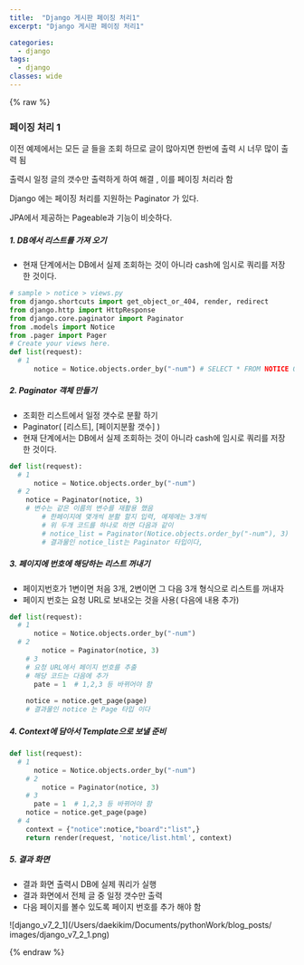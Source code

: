 ```yaml
---
title:  "Django 게시판 페이징 처리1"
excerpt: "Django 게시판 페이징 처리1"

categories:
  - django
tags:
  - django	
classes: wide 
---
```


{% raw %}

### 페이징 처리 1

이전 예제에서는 모든 글 들을 조회 하므로 글이 많아지면 한번에 출력 시 너무 많이 출력 됨	

출력시 일정 글의 갯수만 출력하게 하여 해결 , 이를 페이징 처리라 함	

Django 에는 페이징 처리를 지원하는 Paginator 가 있다.	

JPA에서 제공하는 Pageable과 기능이 비슷하다.	



##### 1. DB에서 리스트를 가져 오기	

- 현재 단계에서는 DB에서 실제 조회하는 것이 아니라 cash에 임시로 쿼리를 저장 한 것이다.	

```python	
# sample > notice > views.py	
from django.shortcuts import get_object_or_404, render, redirect	
from django.http import HttpResponse	
from django.core.paginator import Paginator	
from .models import Notice	
from .pager import Pager	
# Create your views here.	
def list(request):	
  # 1	
	  notice = Notice.objects.order_by("-num") # SELECT * FROM NOTICE ORDER BY NUM DESC	
```



##### 2. Paginator 객체 만들기	

- 조회한 리스트에서 일정 갯수로 분활 하기	
- Paginator( [리스트], [페이지분활 갯수] )	
- 현재 단계에서는 DB에서 실제 조회하는 것이 아니라 cash에 임시로 쿼리를 저장 한 것이다.	

```python	
def list(request):	
  # 1	
	  notice = Notice.objects.order_by("-num")	
  # 2  	
    notice = Paginator(notice, 3)	
    # 변수는 같은 이름의 변수를 재활용 했음	
		# 한페이지에 몇개씩 분활 할지 입력, 예제에는 3개씩 	
		# 위 두개 코드를 하나로 하면 다음과 같이    	
		# notice_list = Paginator(Notice.objects.order_by("-num"), 3)	
		# 결과물인 notice_list는 Paginator 타입이다,	
```



##### 3. 페이지에 번호에 해당하는 리스트 꺼내기	

- 페이지번호가 1변이면 처음 3개, 2변이면 그 다음 3개 형식으로 리스트를 꺼내자	
- 페이지 번호는 요청 URL로 보내오는 것을 사용( 다음에 내용 추가)    	

```python	
def list(request):	
  # 1	
	  notice = Notice.objects.order_by("-num")	
  # 2  	
		notice = Paginator(notice, 3)	
	# 3		
    # 요청 URL에서 페이지 번호를 추출	
    # 해당 코드는 다음에 추가 	
	  pate = 1	# 1,2,3 등 바뀌어야 함	
    	
    notice = notice.get_page(page)	
    # 결과물인 notice 는 Page 타입 이다	
```


##### 4. Context에 담아서 Template으로 보낼 준비	

```python	
def list(request):	
  # 1	
	  notice = Notice.objects.order_by("-num")	
	# 2    	
		notice = Paginator(notice, 3)	
	# 3    	
	  pate = 1	# 1,2,3 등 바뀌어야 함    	
    notice = notice.get_page(page)	
  # 4	
  	context = {"notice":notice,"board":"list",} 	
    return render(request, 'notice/list.html', context)	
```



##### 5. 결과 화면	

- 결과 화면 출력시 DB에 실제 쿼리가 실행	
- 결과 화면에서 전체 글 중 일정 갯수만 출력	
- 다음 페이지를 볼수 있도록 페이지 번호를 추가 해야 함	

![django_v7_2_1](/Users/daekikim/Documents/pythonWork/blog_posts/ images/django_v7_2_1.png)

{% endraw %}